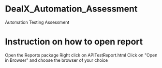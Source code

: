 # DealX_Automation_Assessment
 Automation Testing Assessment


# Instruction on how to open report
Open the Reports package
Right click on APITestReport.html
Click on "Open in Browser" and choose the browser of your choice

